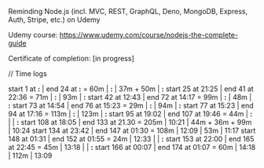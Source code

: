 Reminding Node.js (incl. MVC, REST, GraphQL, Deno, MongoDB, Express, Auth, Stripe, etc.) on Udemy

Udemy course: https://www.udemy.com/course/nodejs-the-complete-guide

Certificate of completion: [in progress]

// Time logs

start   1 at __:__  | end  24 at __:__  = 60m   | __:__ | 37m + 50m         | __:__
start  25 at 21:25  | end  41 at 22:36  = 71m   | __:__ | 93m               | __:__
start  42 at 12:43  | end  72 at 14:17  = 99m   | __:__ | 48m               | __:__
start  73 at 14:54  | end  76 at 15:23  = 29m   | __:__ | 94m               | __:__
start  77 at 15:23  | end  94 at 17:16  = 113m  | __:__ | 123m              | __:__
start  95 at 19:02  | end 107 at 19:46  = 44m   | __:__ |                   | __:__
start 108 at 18:05  | end 133 at 21.30  = 205m  | 10:21 | 44m + 36m + 99m   | 10:24
start 134 at 23:42  | end 147 at 01:30  = 108m  | 12:09 | 53m               | 11:17
start 148 at 01:31  | end 152 at 01:55  = 24m   | 12:33 |                   | __:__
start 153 at 22:00  | end 165 at 22:45  = 45m   | 13:18 |                   | __:__
start 166 at 00:07  | end 174 at 01:07  = 60m   | 14:18 | 112m              | 13:09